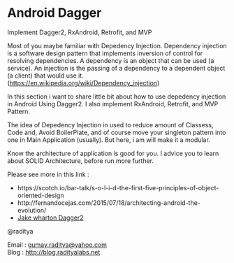 # Android Dagger
Implement Dagger2, RxAndroid, Retrofit, and MVP

Most of you maybe familiar with Depedency Injection. Dependency injection is a software design pattern that implements inversion of control for resolving dependencies. A dependency is an object that can be used (a service). An injection is the passing of a dependency to a dependent object (a client) that would use it. (https://en.wikipedia.org/wiki/Dependency_injection)

In this section i want to share little bit about how to use depedency injection in Android Using Dagger2. I also implement RxAndroid, Retrofit, and MVP Pattern.

The idea of Depedency Injection in used to reduce amount of Classess, Code and, Avoid BoilerPlate, and of course move your singleton pattern into one in Main Application (usually). But here, i am will make it a modular.

Know the architecture of application is good for you. I advice you to learn about SOLID Architecture, before run more further.

Please see more in this link : 
<ul>
<li>https://scotch.io/bar-talk/s-o-l-i-d-the-first-five-principles-of-object-oriented-design</li>
<li>http://fernandocejas.com/2015/07/18/architecting-android-the-evolution/</li>
<li><a href="https://www.parleys.com/tutorial/architecting-android-applications-dagger">Jake wharton Dagger2</a></li>
</ul>

@raditya

Email : gumay.raditya@yahoo.com </br>
Blog  : http://blog.radityalabs.net











